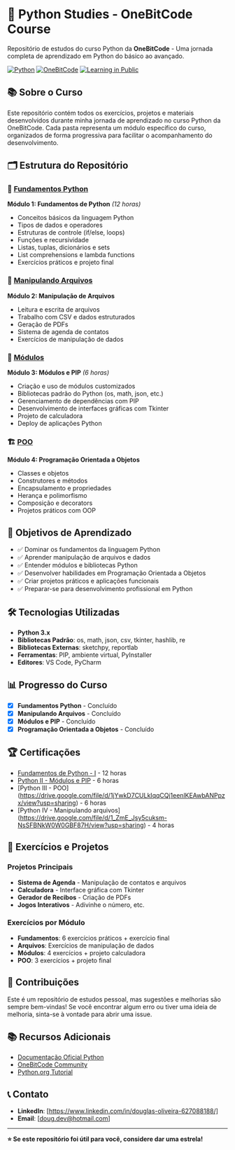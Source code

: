 # 🐍 Python Studies - OneBitCode Course

Repositório de estudos do curso Python da **OneBitCode** - Uma jornada completa de aprendizado em Python do básico ao avançado.

[![Python](https://img.shields.io/badge/Python-3.x-blue.svg)](https://python.org)
[![OneBitCode](https://img.shields.io/badge/OneBitCode-Course-green.svg)](https://comunidade.onebitcode.com/)
[![Learning in Public](https://img.shields.io/badge/Learning%20in%20Public-%23learninpublic-orange.svg)](https://twitter.com/hashtag/learninpublic)

## 📚 Sobre o Curso

Este repositório contém todos os exercícios, projetos e materiais desenvolvidos durante minha jornada de aprendizado no curso Python da OneBitCode. Cada pasta representa um módulo específico do curso, organizados de forma progressiva para facilitar o acompanhamento do desenvolvimento.

## 🗂️ Estrutura do Repositório

### 📖 [Fundamentos Python](./fundamentos_python/)

**Módulo 1: Fundamentos de Python** _(12 horas)_

- Conceitos básicos da linguagem Python
- Tipos de dados e operadores
- Estruturas de controle (if/else, loops)
- Funções e recursividade
- Listas, tuplas, dicionários e sets
- List comprehensions e lambda functions
- Exercícios práticos e projeto final

### 📁 [Manipulando Arquivos](./manipulando_arquivos/)

**Módulo 2: Manipulação de Arquivos**

- Leitura e escrita de arquivos
- Trabalho com CSV e dados estruturados
- Geração de PDFs
- Sistema de agenda de contatos
- Exercícios de manipulação de dados

### 🔧 [Módulos](./modulos/)

**Módulo 3: Módulos e PIP** _(6 horas)_

- Criação e uso de módulos customizados
- Bibliotecas padrão do Python (os, math, json, etc.)
- Gerenciamento de dependências com PIP
- Desenvolvimento de interfaces gráficas com Tkinter
- Projeto de calculadora
- Deploy de aplicações Python

### 🏗️ [POO](./POO/)

**Módulo 4: Programação Orientada a Objetos**

- Classes e objetos
- Construtores e métodos
- Encapsulamento e propriedades
- Herança e polimorfismo
- Composição e decorators
- Projetos práticos com OOP

## 🎯 Objetivos de Aprendizado

- ✅ Dominar os fundamentos da linguagem Python
- ✅ Aprender manipulação de arquivos e dados
- ✅ Entender módulos e bibliotecas Python
- ✅ Desenvolver habilidades em Programação Orientada a Objetos
- ✅ Criar projetos práticos e aplicações funcionais
- ✅ Preparar-se para desenvolvimento profissional em Python

## 🛠️ Tecnologias Utilizadas

- **Python 3.x**
- **Bibliotecas Padrão**: os, math, json, csv, tkinter, hashlib, re
- **Bibliotecas Externas**: sketchpy, reportlab
- **Ferramentas**: PIP, ambiente virtual, PyInstaller
- **Editores**: VS Code, PyCharm


## 📊 Progresso do Curso

- [x] **Fundamentos Python** - Concluído
- [x] **Manipulando Arquivos** - Concluído
- [x] **Módulos e PIP** - Concluído
- [x] **Programação Orientada a Objetos** - Concluído

## 🏆 Certificações

- [Fundamentos de Python - I](https://drive.google.com/file/d/1FK-FQMZ-gB5QMqmwebx-B8phcYQkz6oU/view?usp=sharing) - 12 horas
- [Python II - Módulos e PIP](https://drive.google.com/file/d/1F3b1pDBUCV3ABe-ROBaVuGw0YYdOhuhY/view?usp=sharing) - 6 horas
- [Python III - POO] (https://drive.google.com/file/d/1jYwkD7CULkIqqCQj1eenlKEAwbANPpzx/view?usp=sharing) - 6 horas
- [Python IV - Manipulando arquivos] (https://drive.google.com/file/d/1_ZmE_Jsy5cuksm-NsSFBNkW0W0GBF87H/view?usp=sharing) - 4 horas

## 📝 Exercícios e Projetos

### Projetos Principais

- **Sistema de Agenda** - Manipulação de contatos e arquivos
- **Calculadora** - Interface gráfica com Tkinter
- **Gerador de Recibos** - Criação de PDFs
- **Jogos Interativos** - Adivinhe o número, etc.

### Exercícios por Módulo

- **Fundamentos**: 6 exercícios práticos + exercício final
- **Arquivos**: Exercícios de manipulação de dados
- **Módulos**: 4 exercícios + projeto calculadora
- **POO**: 3 exercícios + projeto final

## 🤝 Contribuições

Este é um repositório de estudos pessoal, mas sugestões e melhorias são sempre bem-vindas! Se você encontrar algum erro ou tiver uma ideia de melhoria, sinta-se à vontade para abrir uma issue.

## 📚 Recursos Adicionais

- [Documentação Oficial Python](https://docs.python.org/3/)
- [OneBitCode Community](https://comunidade.onebitcode.com/)
- [Python.org Tutorial](https://docs.python.org/3/tutorial/)

## 📞 Contato

- **LinkedIn**: [https://www.linkedin.com/in/douglas-oliveira-627088188/]
- **Email**: [doug.dev@hotmail.com]

---

**⭐ Se este repositório foi útil para você, considere dar uma estrela!**

